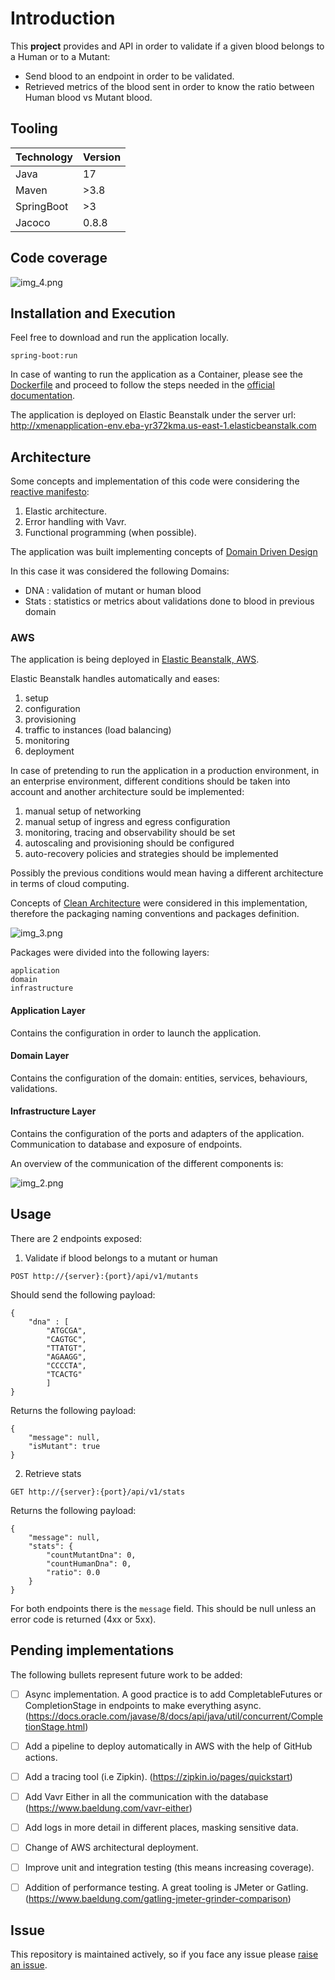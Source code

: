 # Introduction
This <b>project</b> provides and API in order to validate if a given blood belongs to a Human or to a Mutant:

- Send blood to an endpoint in order to be validated.
- Retrieved metrics of the blood sent in order to know the ratio between Human blood vs Mutant blood.

## Tooling
| Technology	 | 	Version |
|-------------|----------|
 | Java        | 	17      |
 | Maven		     | 	>3.8    |
 | SpringBoot	 | >3       |
 | Jacoco      | 0.8.8    |	


## Code coverage
![img_4.png](doc/img_4.png)

## Installation and Execution
Feel free to download and run the application locally.
```
spring-boot:run
```
In case of wanting to run the application as a Container, please see the [Dockerfile](./Dockerfile) and proceed to follow the steps needed in the [official documentation](https://docs.docker.com/language/nodejs/build-images/).

The application is deployed on Elastic Beanstalk under the server url: http://xmenapplication-env.eba-yr372kma.us-east-1.elasticbeanstalk.com

## Architecture

Some concepts and implementation of this code were considering the [reactive manifesto](https://www.reactivemanifesto.org/):
1. Elastic architecture.
2. Error handling with Vavr.
3. Functional programming (when possible).

The application was built implementing concepts of [Domain Driven Design](https://martinfowler.com/bliki/DomainDrivenDesign.html)

In this case it was considered the following Domains:
- DNA : validation of mutant or human blood
- Stats : statistics or metrics about validations done to blood in previous domain

### AWS
The application is being deployed in [Elastic Beanstalk, AWS](https://docs.aws.amazon.com/elastic-beanstalk/index.html).

Elastic Beanstalk handles automatically and eases:
1. setup
2. configuration
3. provisioning
4. traffic to instances (load balancing)
5. monitoring 
6. deployment

In case of pretending to run the application in a production environment, in an enterprise environment, different conditions should be taken into account and another architecture sould be implemented:
1. manual setup of networking
2. manual setup of ingress and egress configuration
3. monitoring, tracing and observability should be set
4. autoscaling and provisioning should be configured
5. auto-recovery policies and strategies should be implemented

Possibly the previous conditions would mean having a different architecture in terms of cloud computing.

Concepts of [Clean Architecture](https://blog.cleancoder.com/uncle-bob/2012/08/13/the-clean-architecture.html) were considered in this implementation, therefore the packaging naming conventions and packages definition.


![img_3.png](doc/img_3.png)

Packages were divided into the following layers:
```
application
domain
infrastructure
```
#### Application Layer
Contains the configuration in order to launch the application.
#### Domain Layer
Contains the configuration of the domain: entities, services, behaviours, validations.
#### Infrastructure Layer
Contains the configuration of the ports and adapters of the application. Communication to database and exposure of endpoints.

An overview of the communication of the different components is:

![img_2.png](doc/img_2.png)

## Usage
There are 2 endpoints exposed:

1. Validate if blood belongs to a mutant or human
```
POST http://{server}:{port}/api/v1/mutants 
```
Should send the following payload:
```
{
    "dna" : [
        "ATGCGA", 
        "CAGTGC", 
        "TTATGT", 
        "AGAAGG", 
        "CCCCTA", 
        "TCACTG"
        ]
}
```
Returns the following payload:
```
{
    "message": null,
    "isMutant": true
}
```

2. Retrieve stats
```
GET http://{server}:{port}/api/v1/stats
```
Returns the following payload:
```
{
    "message": null,
    "stats": {
        "countMutantDna": 0,
        "countHumanDna": 0,
        "ratio": 0.0
    }
}
```
For both endpoints there is the `message` field. This should be null unless an error code is returned (4xx or 5xx).


## Pending implementations
The following bullets represent future work to be added:

- [ ] Async implementation. A good practice is to add CompletableFutures or CompletionStage in endpoints to make everything async. (https://docs.oracle.com/javase/8/docs/api/java/util/concurrent/CompletionStage.html)
- [ ] Add a pipeline to deploy automatically in AWS with the help of GitHub actions.
- [ ] Add a tracing tool (i.e Zipkin). (https://zipkin.io/pages/quickstart)
- [ ] Add Vavr Either in all the communication with the database (https://www.baeldung.com/vavr-either)
- [ ] Add logs in more detail in different places, masking sensitive data.
- [ ] Change of AWS architectural deployment.
- [ ] Improve unit and integration testing (this means increasing coverage).
- [ ] Addition of performance testing. A great tooling is JMeter or Gatling. (https://www.baeldung.com/gatling-jmeter-grinder-comparison)


## Issue
This repository is maintained actively, so if you face any issue please <a href="https://github.com/bazzo03/xmen/issues/new">raise an issue</a>.